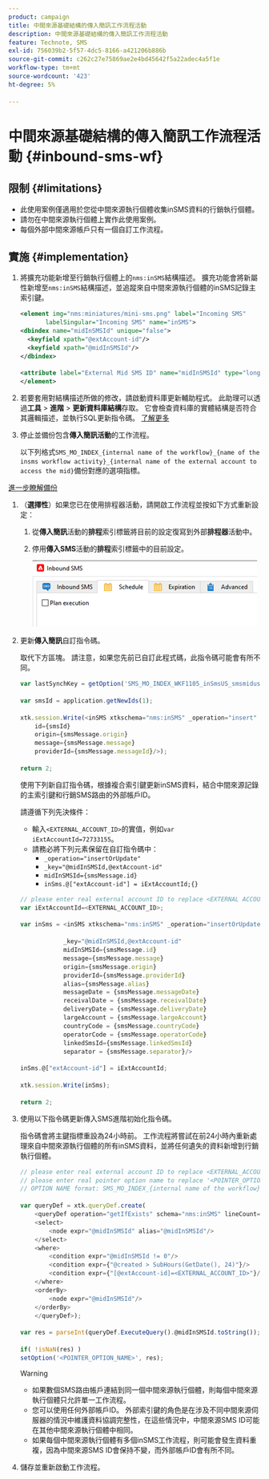 ```yaml
---
product: campaign
title: 中間來源基礎結構的傳入簡訊工作流程活動
description: 中間來源基礎結構的傳入簡訊工作流程活動
feature: Technote, SMS
exl-id: 756039b2-5f57-4dc5-8166-a421206b886b
source-git-commit: c262c27e75869ae2e4bd45642f5a22adec4a5f1e
workflow-type: tm+mt
source-wordcount: '423'
ht-degree: 5%

---
```


# 中間來源基礎結構的傳入簡訊工作流程活動 {#inbound-sms-wf}

## 限制 {#limitations}

* 此使用案例僅適用於您從中間來源執行個體收集inSMS資料的行銷執行個體。
* 請勿在中間來源執行個體上實作此使用案例。
* 每個外部中間來源帳戶只有一個自訂工作流程。

## 實施 {#implementation}

1. 將擴充功能新增至行銷執行個體上的`nms:inSMS`結構描述。 擴充功能會將新屬性新增至`nms:inSMS`結構描述，並追蹤來自中間來源執行個體的inSMS記錄主索引鍵。

   ```xml
   <element img="nms:miniatures/mini-sms.png" label="Incoming SMS"
          labelSingular="Incoming SMS" name="inSMS">
   <dbindex name="midInSMSId" unique="false">
     <keyfield xpath="@extAccount-id"/>
     <keyfield xpath="@midInSMSId"/>
   </dbindex>
   
   <attribute label="External Mid SMS ID" name="midInSMSId" type="long"/>
   </element>
   ```

1. 若要套用對結構描述所做的修改，請啟動資料庫更新輔助程式。 此助理可以透過&#x200B;**工具** > **進階** > **更新資料庫結構**&#x200B;存取。 它會檢查資料庫的實體結構是否符合其邏輯描述，並執行SQL更新指令碼。 [了解更多](../../configuration/using/updating-the-database-structure.md)

1. 停止並備份包含&#x200B;**傳入簡訊活動**&#x200B;的工作流程。

   以下列格式`SMS_MO_INDEX_{internal name of the workflow}_{name of the insms workflow activity}_{internal name of the external account to access the mid}`備份對應的選項指標。

[進一步瞭解備份](../../production/using/backup.md)

1. （**選擇性**）如果您已在使用排程器活動，請開啟工作流程並按如下方式重新設定：

   1. 從&#x200B;**傳入簡訊**&#x200B;活動的&#x200B;**排程**&#x200B;索引標籤將目前的設定復寫到外部&#x200B;**排程器**&#x200B;活動中。

   1. 停用&#x200B;**傳入SMS**&#x200B;活動的&#x200B;**排程**&#x200B;索引標籤中的目前設定。

      ![](assets/inbound_sms_1.png)

1. 更新&#x200B;**傳入簡訊**&#x200B;自訂指令碼。

   取代下方區塊。 請注意，如果您先前已自訂此程式碼，此指令碼可能會有所不同。

   ```Javascript
   var lastSynchKey = getOption('SMS_MO_INDEX_WKF1105_inSmsUS_smsmidus');
   
   var smsId = application.getNewIds(1);
   
   xtk.session.Write(<inSMS xtkschema="nms:inSMS" _operation="insert"
       id={smsId}
       origin={smsMessage.origin}
       message={smsMessage.message}
       providerId={smsMessage.messageId}/>);
   
   return 2;
   ```

   使用下列新自訂指令碼，根據複合索引鍵更新inSMS資料，結合中間來源記錄的主索引鍵和行銷SMS路由的外部帳戶ID。

   請遵循下列先決條件：

   * 輸入`<EXTERNAL_ACCOUNT_ID>`的實值，例如`var iExtAccountId=72733155`。
   * 請務必將下列元素保留在自訂指令碼中：
      * `_operation="insertOrUpdate"`
      * `_key="@midInSMSId,@extAccount-id"`
      * `midInSMSId={smsMessage.id}`
      * `inSms.@["extAccount-id"] = iExtAccountId;{}`

   ```Javascript
   // please enter real external account ID to replace <EXTERNAL ACCOUNT ID>
   var iExtAccountId=<EXTERNAL_ACCOUNT_ID>;
   
   var inSms = <inSMS xtkschema="nms:inSMS" _operation="insertOrUpdate"
   
               _key="@midInSMSId,@extAccount-id"
               midInSMSId={smsMessage.id}
               message={smsMessage.message}
               origin={smsMessage.origin}
               providerId={smsMessage.providerId}
               alias={smsMessage.alias}
               messageDate = {smsMessage.messageDate}
               receivalDate = {smsMessage.receivalDate}
               deliveryDate = {smsMessage.deliveryDate}
               largeAccount = {smsMessage.largeAccount}
               countryCode = {smsMessage.countryCode}
               operatorCode = {smsMessage.operatorCode}
               linkedSmsId={smsMessage.linkedSmsId}
               separator = {smsMessage.separator}/>
   
   inSms.@["extAccount-id"] = iExtAccountId;
   
   xtk.session.Write(inSms);
   
   return 2;
   ```

1. 使用以下指令碼更新傳入SMS進階初始化指令碼。

   指令碼會將主鍵指標重設為24小時前。 工作流程將嘗試在前24小時內重新處理來自中間來源執行個體的所有inSMS資料，並將任何遺失的資料新增到行銷執行個體。

   ```Javascript
   // please enter real external account ID to replace <EXTERNAL_ACCOUNT_ID>
   // please enter real pointer option name to replace '<POINTER_OPTION_NAME>'
   // OPTION NAME format: SMS_MO_INDEX_{internal name of the workflow}_inSms_{internal name of the external account to access the mid}
   
   var queryDef = xtk.queryDef.create(
       <queryDef operation="getIfExists" schema="nms:inSMS" lineCount="1">
       <select>
           <node expr="@midInSMSId" alias="@midInSMSId"/>
       </select>
       <where>
           <condition expr="@midInSMSId != 0"/>
           <condition expr={"@created > SubHours(GetDate(), 24)"}/>
           <condition expr={"[@extAccount-id]=<EXTERNAL_ACCOUNT_ID>"}/>
       </where>
       <orderBy>
           <node expr="@midInSMSId"/>
       </orderBy>
       </queryDef>);
   
   var res = parseInt(queryDef.ExecuteQuery().@midInSMSId.toString());
   
   if( !isNaN(res) )
   setOption('<POINTER_OPTION_NAME>', res);
   ```

   >[!WARNING]
   >
   > * 如果數個SMS路由帳戶連結到同一個中間來源執行個體，則每個中間來源執行個體只允許單一工作流程。
   > * 您可以使用任何外部帳戶ID。 外部索引鍵的角色是在涉及不同中間來源伺服器的情況中維護資料協調完整性，在這些情況中，中間來源SMS ID可能在其他中間來源執行個體中相同。
   > * 如果每個中間來源執行個體有多個inSMS工作流程，則可能會發生資料重複，因為中間來源SMS ID會保持不變，而外部帳戶ID會有所不同。

1. 儲存並重新啟動工作流程。
